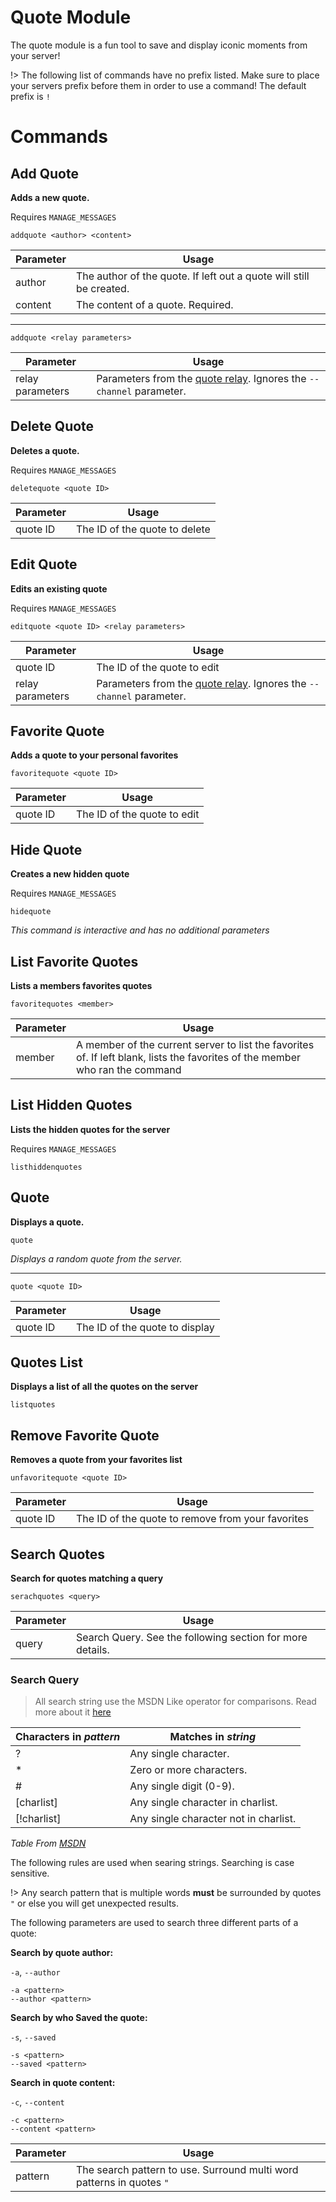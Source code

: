 <!-- docs/quotes.md -->
# Quote Module
The quote module is a fun tool to save and display iconic moments from your server!

!> The following list of commands have no prefix listed. Make sure to place your servers prefix before them in order to use a command! The default prefix is `!`

# Commands
## Add Quote
**Adds a new quote.**

Requires `MANAGE_MESSAGES`

```
addquote <author> <content>
```

| Parameter | Usage |
|-----------|-------|
| author    | The author of the quote. If left out a quote will still be created. |
| content   | The content of a quote. Required. |

<hr />

```
addquote <relay parameters>
```

| Parameter | Usage |
|-----------|-------|
| relay parameters | Parameters from the [quote relay](/quoterelay#parameters). Ignores the `--channel` parameter. |

## Delete Quote
**Deletes a quote.**

Requires `MANAGE_MESSAGES`

```
deletequote <quote ID>
```

| Parameter | Usage |
|-----------|-------|
| quote ID | The ID of the quote to delete |

## Edit Quote
**Edits an existing quote**

Requires `MANAGE_MESSAGES`

```
editquote <quote ID> <relay parameters>
```

| Parameter | Usage |
|-----------|-------|
| quote ID | The ID of the quote to edit |
| relay parameters | Parameters from the [quote relay](/quoterelay#parameters). Ignores the `--channel` parameter. |

## Favorite Quote
**Adds a quote to your personal favorites**
```
favoritequote <quote ID>
```

| Parameter | Usage |
|-----------|-------|
| quote ID | The ID of the quote to edit |

## Hide Quote
**Creates a new hidden quote**

Requires `MANAGE_MESSAGES`

```
hidequote
```
*This command is interactive and has no additional parameters*

## List Favorite Quotes
**Lists a members favorites quotes**

```
favoritequotes <member>
```

| Parameter | Usage |
|-----------|-------|
| member    | A member of the current server to list the favorites of. If left blank, lists the favorites of the member who ran the command |

## List Hidden Quotes
**Lists the hidden quotes for the server**

Requires `MANAGE_MESSAGES`

```
listhiddenquotes
```

## Quote
**Displays a quote.**
```
quote
```

*Displays a random quote from the server.*
<hr />

```
quote <quote ID>
```

| Parameter | Usage |
|-----------|-------|
| quote ID  | The ID of the quote to display |

## Quotes List
**Displays a list of all the quotes on the server**
```
listquotes
```

## Remove Favorite Quote
**Removes a quote from your favorites list**
```
unfavoritequote <quote ID>
```

| Parameter | Usage |
|-----------|-------|
| quote ID  | The ID of the quote to remove from your favorites |

## Search Quotes
**Search for quotes matching a query**
```
serachquotes <query>
```

| Parameter | Usage |
|-----------|-------|
| query     | Search Query. See the following section for more details. |

### Search Query
> All search string use the MSDN Like operator for comparisons. Read more about it [here](https://docs.microsoft.com/en-us/office/vba/language/reference/user-interface-help/like-operator#remarks)

| Characters in *pattern* |	Matches in *string* |
|-------------------------|---------------------|
| ? 	                  | Any single character. |
| * 	                  | Zero or more characters. |
| # 	                  | Any single digit (0-9). |
| [charlist]              | Any single character in charlist. |
| [!charlist]             | Any single character not in charlist. |

*Table From [MSDN](https://docs.microsoft.com/en-us/office/vba/language/reference/user-interface-help/like-operator#remarks)*

The following rules are used when searing strings. Searching is case sensitive.

!> Any search pattern that is multiple words **must** be surrounded by quotes `"` or else you will get unexpected results.

The following parameters are used to search three different parts of a quote:

**Search by quote author:**

`-a`, `--author`
```
-a <pattern>
--author <pattern>
```

**Search by who Saved the quote:**

`-s`, `--saved`
```
-s <pattern>
--saved <pattern>
```

**Search in quote content:**

`-c`, `--content`
```
-c <pattern>
--content <pattern>
```

| Parameter | Usage |
|-----------|-------|
| pattern   | The search pattern to use. Surround multi word patterns in quotes `"` |